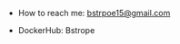 - How to reach me: bstrpoe15@gmail.com

- DockerHub: Bstrope

<!---
BStrope/BStrope is a ✨ special ✨ repository because its `README.md` (this file) appears on your GitHub profile.
You can click the Preview link to take a look at your changes.
--->
